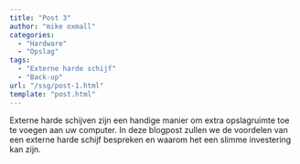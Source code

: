 ```yaml
---
title: "Post 3"
author: "mike oxmall"
categories:
  - "Hardware"
  - "Opslag"
tags:
  - "Externe harde schijf"
  - "Back-up"
url: "/ssg/post-1.html"
template: "post.html"
---
```


Externe harde schijven zijn een handige manier om extra opslagruimte toe te voegen aan uw computer. In deze blogpost zullen we de voordelen van een externe harde schijf bespreken en waarom het een slimme investering kan zijn.